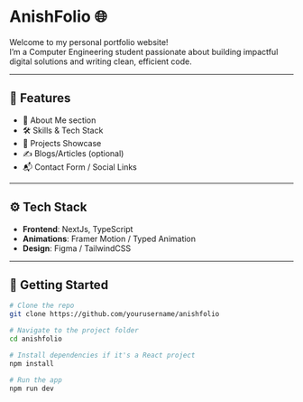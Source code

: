 # AnishFolio 🌐

Welcome to my personal portfolio website!  
I’m a Computer Engineering student passionate about building impactful digital solutions and writing clean, efficient code.

---

## 📌 Features

- 👤 About Me section
- 🛠️ Skills & Tech Stack
- 💼 Projects Showcase
- ✍️ Blogs/Articles (optional)
- 📬 Contact Form / Social Links

---

## ⚙️ Tech Stack

- **Frontend**: NextJs, TypeScript
- **Animations**: Framer Motion / Typed Animation
- **Design**: Figma / TailwindCSS

---

## 🚀 Getting Started

```bash
# Clone the repo
git clone https://github.com/yourusername/anishfolio

# Navigate to the project folder
cd anishfolio

# Install dependencies if it's a React project
npm install

# Run the app
npm run dev
